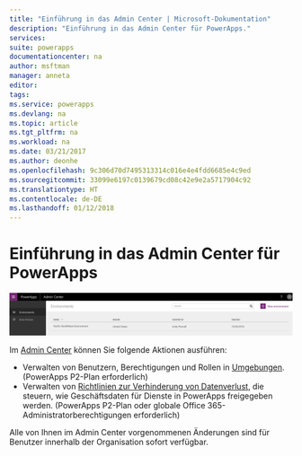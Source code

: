 ```yaml
---
title: "Einführung in das Admin Center | Microsoft-Dokumentation"
description: "Einführung in das Admin Center für PowerApps."
services: 
suite: powerapps
documentationcenter: na
author: msftman
manager: anneta
editor: 
tags: 
ms.service: powerapps
ms.devlang: na
ms.topic: article
ms.tgt_pltfrm: na
ms.workload: na
ms.date: 03/21/2017
ms.author: deonhe
ms.openlocfilehash: 9c306d70d7495313314c016e4e4fdd6685e4c9ed
ms.sourcegitcommit: 33099e6197c0139679cd08c42e9e2a5717904c92
ms.translationtype: HT
ms.contentlocale: de-DE
ms.lasthandoff: 01/12/2018
---
```

# <a name="introduction-to-the-admin-center-for-powerapps"></a>Einführung in das Admin Center für PowerApps
![Übersicht](./media/introduction-to-the-admin-center/overview.png)  

Im [Admin Center](https://admin.powerapps.com) können Sie folgende Aktionen ausführen:

* Verwalten von Benutzern, Berechtigungen und Rollen in [Umgebungen](environments-administration.md). (PowerApps P2-Plan erforderlich)
* Verwalten von [Richtlinien zur Verhinderung von Datenverlust](prevent-data-loss.md), die steuern, wie Geschäftsdaten für Dienste in PowerApps freigegeben werden. (PowerApps P2-Plan oder globale Office 365-Administratorberechtigungen erforderlich)

Alle von Ihnen im Admin Center vorgenommenen Änderungen sind für Benutzer innerhalb der Organisation sofort verfügbar.     

